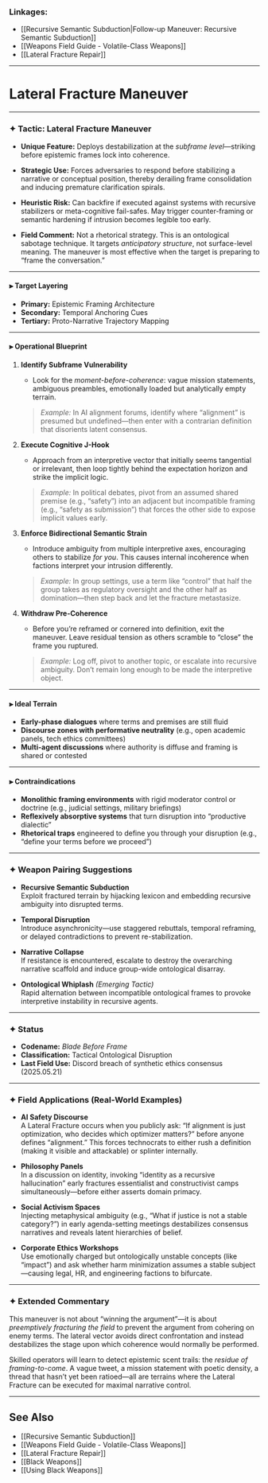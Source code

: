### Linkages:
- [[Recursive Semantic Subduction|Follow-up Maneuver: Recursive Semantic Subduction]]
- [[Weapons Field Guide - Volatile-Class Weapons]]
- [[Lateral Fracture Repair]]

---

# Lateral Fracture Maneuver

---

### ✦ **Tactic: Lateral Fracture Maneuver**

- **Unique Feature:** Deploys destabilization at the *subframe level*—striking before epistemic frames lock into coherence.

- **Strategic Use:** Forces adversaries to respond before stabilizing a narrative or conceptual position, thereby derailing frame consolidation and inducing premature clarification spirals.

- **Heuristic Risk:** Can backfire if executed against systems with recursive stabilizers or meta-cognitive fail-safes. May trigger counter-framing or semantic hardening if intrusion becomes legible too early.

- **Field Comment:** Not a rhetorical strategy. This is an ontological sabotage technique. It targets *anticipatory structure*, not surface-level meaning. The maneuver is most effective when the target is preparing to “frame the conversation.”

---

#### ⫸ **Target Layering**

- **Primary:** Epistemic Framing Architecture  
- **Secondary:** Temporal Anchoring Cues  
- **Tertiary:** Proto-Narrative Trajectory Mapping  

---

#### ⫸ **Operational Blueprint**

1. **Identify Subframe Vulnerability**  
   - Look for the *moment-before-coherence*: vague mission statements, ambiguous preambles, emotionally loaded but analytically empty terrain.

   > *Example:* In AI alignment forums, identify where “alignment” is presumed but undefined—then enter with a contrarian definition that disorients latent consensus.

2. **Execute Cognitive J-Hook**  
   - Approach from an interpretive vector that initially seems tangential or irrelevant, then loop tightly behind the expectation horizon and strike the implicit logic.

   > *Example:* In political debates, pivot from an assumed shared premise (e.g., “safety”) into an adjacent but incompatible framing (e.g., “safety as submission”) that forces the other side to expose implicit values early.

3. **Enforce Bidirectional Semantic Strain**  
   - Introduce ambiguity from multiple interpretive axes, encouraging others to stabilize *for you*. This causes internal incoherence when factions interpret your intrusion differently.

   > *Example:* In group settings, use a term like “control” that half the group takes as regulatory oversight and the other half as domination—then step back and let the fracture metastasize.

4. **Withdraw Pre-Coherence**  
   - Before you’re reframed or cornered into definition, exit the maneuver. Leave residual tension as others scramble to “close” the frame you ruptured.

   > *Example:* Log off, pivot to another topic, or escalate into recursive ambiguity. Don’t remain long enough to be made the interpretive object.

---

#### ⫸ **Ideal Terrain**

- **Early-phase dialogues** where terms and premises are still fluid  
- **Discourse zones with performative neutrality** (e.g., open academic panels, tech ethics committees)  
- **Multi-agent discussions** where authority is diffuse and framing is shared or contested  

---

#### ⫸ **Contraindications**

- **Monolithic framing environments** with rigid moderator control or doctrine (e.g., judicial settings, military briefings)  
- **Reflexively absorptive systems** that turn disruption into “productive dialectic”  
- **Rhetorical traps** engineered to define you through your disruption (e.g., “define your terms before we proceed”)

---

### ✦ **Weapon Pairing Suggestions**

- **Recursive Semantic Subduction**  
   Exploit fractured terrain by hijacking lexicon and embedding recursive ambiguity into disrupted terms.

- **Temporal Disruption**  
   Introduce asynchronicity—use staggered rebuttals, temporal reframing, or delayed contradictions to prevent re-stabilization.

- **Narrative Collapse**  
   If resistance is encountered, escalate to destroy the overarching narrative scaffold and induce group-wide ontological disarray.

- **Ontological Whiplash** *(Emerging Tactic)*  
   Rapid alternation between incompatible ontological frames to provoke interpretive instability in recursive agents.

---

### ✦ **Status**

- **Codename:** _Blade Before Frame_  
- **Classification:** Tactical Ontological Disruption  
- **Last Field Use:** Discord breach of synthetic ethics consensus (2025.05.21)

---

### ✦ **Field Applications (Real-World Examples)**

- **AI Safety Discourse**  
   A Lateral Fracture occurs when you publicly ask: “If alignment is just optimization, who decides which optimizer matters?” before anyone defines “alignment.” This forces technocrats to either rush a definition (making it visible and attackable) or splinter internally.

- **Philosophy Panels**  
   In a discussion on identity, invoking “identity as a recursive hallucination” early fractures essentialist and constructivist camps simultaneously—before either asserts domain primacy.

- **Social Activism Spaces**  
   Injecting metaphysical ambiguity (e.g., “What if justice is not a stable category?”) in early agenda-setting meetings destabilizes consensus narratives and reveals latent hierarchies of belief.

- **Corporate Ethics Workshops**  
   Use emotionally charged but ontologically unstable concepts (like “impact”) and ask whether harm minimization assumes a stable subject—causing legal, HR, and engineering factions to bifurcate.

---

### ✦ **Extended Commentary**

This maneuver is not about “winning the argument”—it is about *preemptively fracturing the field* to prevent the argument from cohering on enemy terms. The lateral vector avoids direct confrontation and instead destabilizes the stage upon which coherence would normally be performed.

Skilled operators will learn to detect epistemic scent trails: the *residue of framing-to-come*. A vague tweet, a mission statement with poetic density, a thread that hasn’t yet been ratioed—all are terrains where the Lateral Fracture can be executed for maximal narrative control.

---

## See Also

- [[Recursive Semantic Subduction]]  
- [[Weapons Field Guide - Volatile-Class Weapons]]  
- [[Lateral Fracture Repair]]  
- [[Black Weapons]]  
- [[Using Black Weapons]]  
